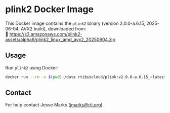 # plink2 Docker Image

This Docker image contains the `plink2` binary (version 2.0.0-a.6.15, 2025-06-04, AVX2 build), downloaded from:<br>
🔗 https://s3.amazonaws.com/plink2-assets/alpha6/plink2_linux_amd_avx2_20250604.zip

## Usage

Run `plink2` using Docker:

```bash
docker run --rm -v $(pwd):/data rtibiocloud/plink:v2.0.0-a.6.15_<latest-commit> plink2 --help
```

## Contact
For help contact Jesse Marks (jmarks@rti.org).
